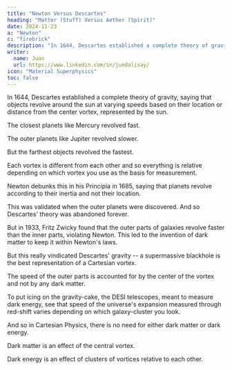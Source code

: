 ```yaml
---
title: "Newton Versus Descartes"
heading: "Matter (Stuff) Versus Aether (Spirit)"
date: 2024-11-23
a: "Newton"
c: "firebrick"
description: "In 1644, Descartes established a complete theory of gravity, saying that objects revolve around the sun at varying speeds based on their location or distance from the center vortex, represented by the sun"
writer:
  name: Juan
  url: https://www.linkedin.com/in/jundalisay/
icon: "Material Superphysics"
toc: false
---
```



In 1644, Descartes established a complete theory of gravity, saying that objects revolve around the sun at varying speeds based on their location or distance from the center vortex, represented by the sun. 

The closest planets like Mercury revolved fast.

The outer planets like Jupiter revolved slower.

But the farthest objects revolved the fastest.

Each vortex is different from each other and so everything is relative depending on which vortex you use as the basis for measurement.  

Newton debunks this in his Principia in 1685, saying that planets revolve according to their inertia and not their location. 

This was validated when the outer planets were discovered. And so Descartes' theory was abandoned forever. 

But in 1933, Fritz Zwicky found that the outer parts of galaxies revolve faster than the inner parts, violating Newton. This led to the invention of dark matter to keep it within Newton's laws. 

But this really vindicated Descartes' gravity -- a supermassive blackhole is the best representation of a Cartesian vortex. 

The speed of the outer parts is accounted for by the center of the vortex and not by any dark matter. 

To put icing on the gravity-cake, the DESI telescopes, meant to measure dark energy, see that speed of the universe's expansion measured through red-shift varies depending on which galaxy-cluster you look.

And so in Cartesian Physics, there is no need for either dark matter or dark energy. 

Dark matter is an effect of the central vortex. 

Dark energy is an effect of clusters of vortices relative to each other. 